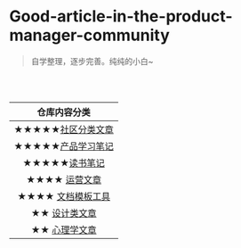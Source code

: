# Good-article-in-the-product-manager-community

>自学整理，逐步完善。纯纯的小白~
<br/>
<br/>



| 仓库内容分类 |
| :------: |
| ★★★★★[社区分类文章](https://github.com/wangyr45/Product-Manager/tree/master/Classification%20of%20articles) |
| ★★★★★[产品学习笔记](https://github.com/wangyr45/Good-article-in-the-product-manager-community/blob/master/Study%20notes/Menu.md) |
| ★★★★★[读书笔记](https://github.com/wangyr45/Product-Manager/tree/master/Reading%20Notes) |
| ★★★★  [运营文章](https://github.com/wangyr45/Product-Manager/blob/master/Operation.md) |
| ★★★★  [文档模板工具](https://github.com/wangyr45/Good-article-in-the-product-manager-community/blob/master/Document/document.md) |
| ★★      [设计类文章](https://github.com/wangyr45/Good-article-in-the-product-manager-community/blob/master/Design.md) |
| ★★      [心理学文章](https://github.com/wangyr45/Good-article-in-the-product-manager-community/blob/master/psychology.md) |


